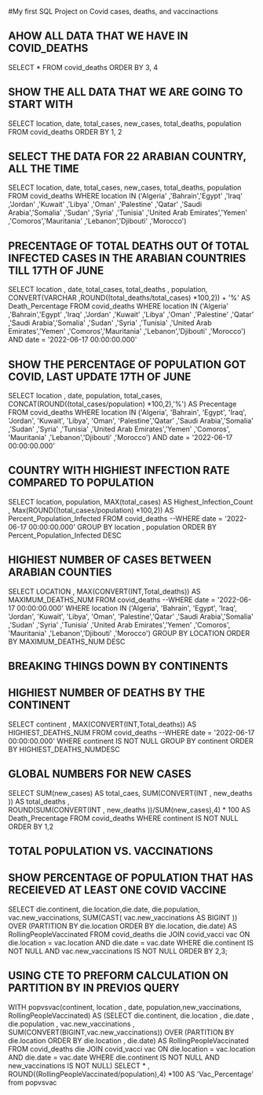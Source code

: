 #My first SQL Project on Covid cases, deaths, and vaccinactions

## AHOW ALL DATA THAT WE HAVE IN COVID_DEATHS
SELECT *
FROM covid_deaths
ORDER BY 3, 4

## SHOW THE ALL DATA THAT WE ARE GOING TO START WITH
SELECT location, date, total_cases, new_cases, total_deaths, population
FROM covid_deaths
ORDER BY 1, 2

## SELECT THE DATA FOR 22 ARABIAN COUNTRY, ALL THE TIME
SELECT location, date, total_cases, new_cases, total_deaths, population
FROM covid_deaths
WHERE location IN ('Algeria' ,'Bahrain','Egypt' ,'Iraq' ,'Jordan' ,'Kuwait' ,'Libya' ,'Oman' ,'Palestine' ,'Qatar' ,'Saudi Arabia','Somalia' ,'Sudan' ,'Syria' ,'Tunisia' ,'United Arab Emirates','Yemen' ,'Comoros','Mauritania' ,'Lebanon','Djibouti' ,'Morocco')

## PRECENTAGE OF TOTAL DEATHS OUT Of TOTAL INFECTED CASES IN THE ARABIAN COUNTRIES TILL 17TH OF JUNE
SELECT  location , date, total_cases, total_deaths , population,
		CONVERT(VARCHAR ,ROUND((total_deaths/total_cases) *100,2)) + '%' AS Death_Percentage
FROM covid_deaths
WHERE location IN ('Algeria' ,'Bahrain','Egypt' ,'Iraq' ,'Jordan' ,'Kuwait' ,'Libya' ,'Oman' ,'Palestine' ,'Qatar' ,'Saudi Arabia','Somalia' ,'Sudan' ,'Syria' ,'Tunisia' ,'United Arab Emirates','Yemen' ,'Comoros','Mauritania' ,'Lebanon','Djibouti' ,'Morocco') AND date = '2022-06-17 00:00:00.000'

## SHOW THE PERCENTAGE OF POPULATION GOT COVID, LAST UPDATE 17TH OF JUNE
SELECT location , date, population, total_cases, CONCAT(ROUND((total_cases/population) *100,2),'%') AS Precentage
FROM covid_deaths
WHERE location IN ('Algeria', 'Bahrain', 'Egypt', 'Iraq', 'Jordan', 'Kuwait', 'Libya', 'Oman', 'Palestine','Qatar' ,'Saudi Arabia','Somalia' ,'Sudan' ,'Syria' ,'Tunisia' ,'United Arab Emirates','Yemen' ,'Comoros', 'Mauritania' ,'Lebanon','Djibouti' ,'Morocco') AND  date = '2022-06-17 00:00:00.000'

## COUNTRY WITH HIGHIEST INFECTION RATE COMPARED TO POPULATION 
SELECT location, population, MAX(total_cases) AS Highest_Infection_Count , 
		Max(ROUND((total_cases/population) *100,2)) AS Percent_Population_Infected
FROM covid_deaths
--WHERE date = '2022-06-17 00:00:00.000'
GROUP BY location , population
ORDER BY Percent_Population_Infected  DESC


## HIGHIEST NUMBER OF CASES BETWEEN ARABIAN COUNTIES
SELECT LOCATION , MAX(CONVERT(INT,Total_deaths)) AS MAXIMUM_DEATHS_NUM
FROM covid_deaths
--WHERE date = '2022-06-17 00:00:00.000'
WHERE location IN ('Algeria', 'Bahrain', 'Egypt', 'Iraq', 'Jordan', 'Kuwait', 'Libya', 'Oman', 'Palestine','Qatar' ,'Saudi Arabia','Somalia' ,'Sudan' ,'Syria' ,'Tunisia' ,'United Arab Emirates','Yemen' ,'Comoros', 'Mauritania' ,'Lebanon','Djibouti' ,'Morocco')
GROUP BY LOCATION
ORDER BY MAXIMUM_DEATHS_NUM DESC

## BREAKING THINGS DOWN BY CONTINENTS
## HIGHIEST NUMBER OF DEATHS BY THE CONTINENT
SELECT continent , MAX(CONVERT(INT,Total_deaths)) AS HIGHIEST_DEATHS_NUM
FROM covid_deaths
--WHERE date = '2022-06-17 00:00:00.000'
WHERE continent IS NOT NULL
GROUP BY continent
ORDER BY HIGHIEST_DEATHS_NUMDESC

## GLOBAL NUMBERS FOR NEW CASES
SELECT SUM(new_cases) AS total_caes, SUM(CONVERT(INT , new_deaths )) AS total_deaths ,	
ROUND(SUM(CONVERT(INT , new_deaths ))/SUM(new_cases),4) * 100 AS Death_Precentage
FROM covid_deaths
WHERE  continent IS NOT NULL
ORDER BY 1,2

## TOTAL POPULATION VS. VACCINATIONS
## SHOW PERCENTAGE OF POPULATION THAT HAS RECEIEVED AT LEAST ONE COVID VACCINE
SELECT die.continent, die.location,die.date, die.population, vac.new_vaccinations,
		SUM(CAST( vac.new_vaccinations AS BIGINT ))
		OVER (PARTITION BY die.location ORDER BY die.location, die.date) AS RollingPeopleVaccinated
FROM covid_deaths die
JOIN covid_vacci vac
		ON die.location = vac.location
		AND die.date = vac.date
WHERE die.continent IS NOT NULL AND vac.new_vaccinations IS NOT NULL
ORDER BY 2,3;

## USING CTE TO PREFORM CALCULATION ON PARTITION BY IN PREVIOS QUERY
WITH popvsvac(continent, location , date, population,new_vaccinations, RollingPeopleVaccinated) AS
(SELECT  die.continent, die.location , die.date , die.population , vac.new_vaccinations , SUM(CONVERT(BIGINT,vac.new_vaccinations)) OVER (PARTITION BY die.location ORDER BY die.location , die.date) AS RollingPeopleVaccinated
FROM covid_deaths die
JOIN covid_vacci vac 
		ON die.location = vac.location
		AND die.date = vac.date
WHERE die.continent IS NOT NULL AND new_vaccinations IS NOT NULL)
SELECT * , ROUND((RollingPeopleVaccinated/population),4) *100 AS 'Vac_Percentage'
from popvsvac
